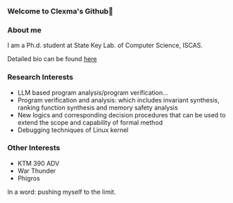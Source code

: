 ### Welcome to Clexma's Github👋

### About me

I am a Ph.d. student at State Key Lab. of Computer Science, ISCAS.

Detailed bio can be found [here](https://versys.ios.ac.cn/members/xie-li/)

### Research Interests
- LLM based program analysis/program verification...
- Program verification and analysis: which includes invariant synthesis, ranking function synthesis and memory safety analysis
- New logics and corresponding decision procedures that can be used to extend the scope and capability of formal method
- Debugging  techniques of Linux kernel

### Other Interests
- KTM 390 ADV 
- War Thunder
- Phigros
  
In a word: pushing myself to the limit.
